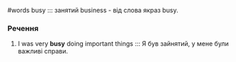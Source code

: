 #words 
busy ::: занятий
business - від слова якраз busy.
### Речення
1. I was very **busy** doing important things ::: Я був зайнятий, у мене були важливі справи.